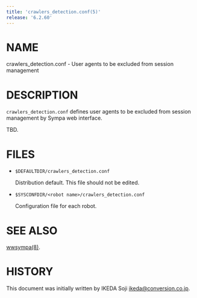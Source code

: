 ```yaml
---
title: 'crawlers_detection.conf(5)'
release: '6.2.60'
---
```


# NAME

crawlers\_detection.conf - User agents to be excluded from session management

# DESCRIPTION

`crawlers_detection.conf` defines user agents to be excluded from session
management by Sympa web interface.

TBD.

# FILES

- `$DEFAULTDIR/crawlers_detection.conf`

    Distribution default.  This file should not be edited.

- `$SYSCONFDIR/<robot name>/crawlers_detection.conf`

    Configuration file for each robot.

# SEE ALSO

[wwsympa(8)](./wwsympa.8.md).

# HISTORY

This document was initially written by IKEDA Soji <ikeda@conversion.co.jp>.
